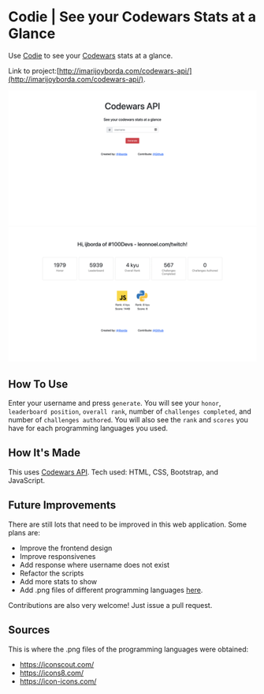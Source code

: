 # Codie | See your Codewars Stats at a Glance

Use [Codie](http://imarijoyborda.com/codewars-api/) to see your [Codewars](https://www.codewars.com/) stats at a glance.

Link to project:[http://imarijoyborda.com/codewars-api/](http://imarijoyborda.com/codewars-api/). 

![Screenshot of Site - 1](assets/readme/codie-1.png)
![Screenshot of Site - 2](assets/readme/codie-2.png)

## How To Use
Enter your username and press `generate`. You will see your `honor`, `leaderboard position`, `overall rank`, number of `challenges completed`, and number of `challenges authored`. You will also see the `rank` and `scores` you have for each programming languages you used.

## How It's Made
This uses [Codewars API](https://dev.codewars.com/#introduction). Tech used: HTML, CSS, Bootstrap, and JavaScript.

## Future Improvements
There are still lots that need to be improved in this web application. Some plans are:
* Improve the frontend design
* Improve responsivenes
* Add response where username does not exist
* Refactor the scripts
* Add more stats to show
* Add .png files of different programming languages [here](https://github.com/ijborda/codewars-api/tree/main/assets/proglang). 

Contributions are also very welcome! Just issue a pull request.

## Sources
This is where the .png files of the programming languages were obtained:
* https://iconscout.com/
* https://icons8.com/
* https://icon-icons.com/